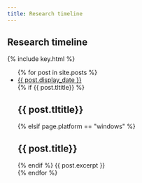```yaml
---
title: Research timeline
---
```


<section id="timeline">
  <h1>Research timeline</h1>
  {% include key.html %}

  <ul class="timeline_ul">
    {% for post in site.posts %}
        <li class="timeline_card">
          <div class="timeline_head {{post.type}}">
            <a href="{{site.url}}/{{site.github.repository_name}}{{post.url}}">
              <div class="date_{{post.type}}" > {{ post.display_date }} </div>
            <!-- <br>  -->
            <div class="type_{{post.type}}" > </div>  
            </a>
          </div>
          <div class="timeline_body">
            {% if {{ post.tltitle}} %}
              <h2>{{ post.tltitle}}</h2>
            {% elsif page.platform == "windows" %}
              <h2>{{ post.title}}</h2>
            {% endif %}
          {{ post.excerpt }}
          </div>
       </li>
    {% endfor %}
  </ul>
</section>
